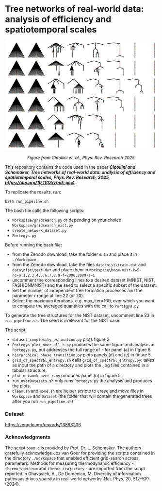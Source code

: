 
# Tree networks of real-world data: analysis of efficiency and spatiotemporal scales

<p align="center">
  <img src="figures_for_cover/fig5_trees.jpg" alt="screenshot" width="600">
</p>
<p align="center"><em>Figure from Cipollini et. al., Phys. Rev. Research 2025.</em></p>


This repository contains the code used in the paper _**Cipollini and Schomaker, Tree networks of real-world data: analysis of efficiency and spatiotemporal scales, Phys. Rev. Research, 2025, https://doi.org/10.1103/ztmk-glc4.**_

To replicate the results, run:
```
bash run_pipeline.sh
```

The bash file calls the following scripts: 
- `Workspace/gridsearch.py` or depending on your choice `Workspace/gridsearch_nist.py`
- `create_network_dataset.py`
- `Portegys.py`

Before running the bash file: 
- from the Zenodo download, take the folder `data` and place it in `./Workspace`
- from the Zenodo download, take the files `data\nist\train.dat` and `data\nist\test.dat` and place them in `Workspace\boom-nist-k=5-nc=0,1,2,3,4,5,6,7,8,9-f=2000,2000-s=1`
- uncomment the corresponding lines 
to a desired dataset (MNIST, NIST, FASHIONMNIST) and the seed to select a specific subset of the dataset.
- Set the number of independent tree formation processes and the parameter _r_ range at line 22 (or 23).
- Select the maximum iterations, e.g. max_iter=100, over which you want to compute the 
averaged quantities with the call to `Portegys.py`

To generate the tree structures for the NIST dataset, uncomment line 23 in `run_pipeline.sh`. The seed is irrelevant for the NIST case.  

The script:
- `dataset_complexity_estimation.py` plots figure 2.
- `Portegys_plot_over_all_r.py` produces the same figure and analysis as `Portegys.py`, but addresses the full range of `r` for panel (a) in figure 5.
- `hierarchical_phase_transition.py` plots panels (d) and (e) in figure 5.
- `grid_of_spectral_entropy.sh` calls `grid_of_spectral_entropy.py`: takes as input the path of a directory and plots the .jpg files contained in a tabular structure.
- `plot_network_over_r.py` produces panel (b) in figure 5.
- `run_overDatasets.sh` only runs `Portegys.py` the analysis and produces the plots.
- `clean.sh` and `move.sh` are helper scripts to erase and move files in `Workspace` and `Dataset` (the folder that will contain the generated trees after you run `run_pipeline.sh`)

### Dataset
https://zenodo.org/records/13883206

### Acknowledgments
The script `boom.c` is provided by Prof. Dr. L. Schomaker.
The authors gratefully acknowledge Jos van Goor for providing the scripts contained in the directory `./Workspace` that enabled efficient grid-search across parameters.
Methods for measuring thermodynamic efficiency - `thermo_spectrum` and `thermo_trajectory` - are imported from the script reported in
Ghavasieh, A., De Domenico, M. Diversity of information pathways drives sparsity in real-world networks. Nat. Phys. 20, 512–519 (2024).

